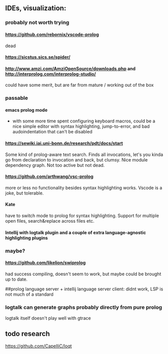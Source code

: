 ## IDEs, visualization:

### probably not worth trying

#### https://github.com/rebornix/vscode-prolog
dead

#### https://sicstus.sics.se/spider/

#### http://www.amzi.com/AmziOpenSource/downloads.php and http://interprolog.com/interprolog-studio/
could have some merit, but are far from mature / working out of the box

### passable

#### emacs prolog mode
 - with some more time spent configuring keyboard macros, could be a nice simple editor with syntax highlighting, jump-to-error, and bad audoindentation that can't be disabled

#### https://sewiki.iai.uni-bonn.de/research/pdt/docs/start
Some kind of prolog-aware text search. Finds all invocations, let's you kinda go from declaration to invocation and back, but clumsy. Nice module dependency graph. Not too active but not dead.

#### https://github.com/arthwang/vsc-prolog
more or less no functionality besides syntax highlighting works. Vscode is a joke, but tolerable.

#### Kate
have to switch mode to prolog for syntax highlighting. Support for multiple open files, search&replace across files etc. 

#### Intellij with logtalk plugin and a couple of extra language-agnostic highlighting plugins

### maybe?
#### https://github.com/likelion/swiprolog
had success compiling, doesn't seem to work, but maybe could be brought up to date. 

##prolog language server + intellij language server client:
didnt work, LSP is not much of a standard

### logtalk can generate graphs probably directly from pure prolog
logtalk itself doesn't play well with gtrace

## todo research
https://github.com/CapelliC/loqt
